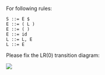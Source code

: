 For following rules:

<pre><code>S ::= E $
E ::= ( L )
E ::= ( )
E ::= id
L ::= L, E
L ::= E
</code></pre>
Please fix the LR(0) transition diagram:

![](http://i.imgur.com/avAzp8e.png)
